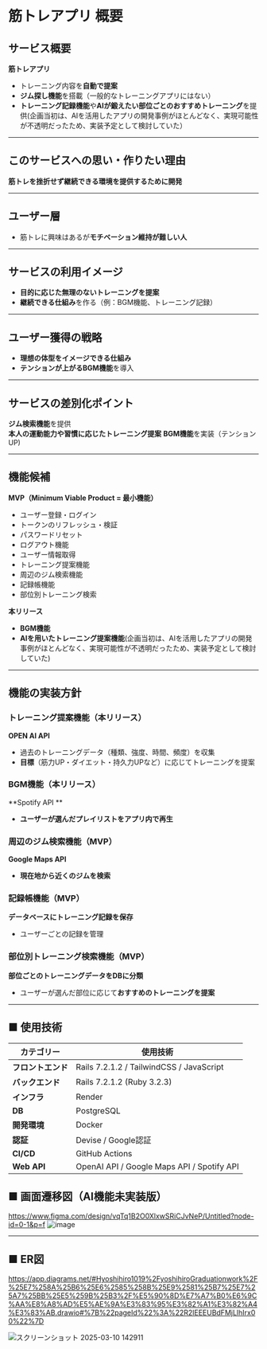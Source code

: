 # 筋トレアプリ 概要

##  サービス概要  
**筋トレアプリ**  
- トレーニング内容を**自動で提案**  
- **ジム探し機能**を搭載（一般的なトレーニングアプリにはない）  
- **トレーニング記録機能**や**AIが鍛えたい部位ごとのおすすめトレーニング**を提供(企画当初は、AIを活用したアプリの開発事例がほとんどなく、実現可能性が不透明だったため、実装予定として検討していた）  

---

##  このサービスへの思い・作りたい理由  
**筋トレを挫折せず継続できる環境を提供するために開発**  

---

##  ユーザー層  
- 筋トレに興味はあるが**モチベーション維持が難しい人**  

---

##  サービスの利用イメージ  
- **目的に応じた無理のないトレーニングを提案**  
- **継続できる仕組み**を作る（例：BGM機能、トレーニング記録）

---

##  ユーザー獲得の戦略  
- **理想の体型をイメージできる仕組み**  
- **テンションが上がるBGM機能**を導入  

---

##  サービスの差別化ポイント
  
 **ジム検索機能**を提供  
 **本人の運動能力や習慣に応じたトレーニング提案**
 **BGM機能**を実装（テンションUP)

---

##  機能候補  
 **MVP（Minimum Viable Product = 最小機能）**  
- ユーザー登録・ログイン  
- トークンのリフレッシュ・検証  
- パスワードリセット  
- ログアウト機能  
- ユーザー情報取得  
- トレーニング提案機能  
- 周辺のジム検索機能  
- 記録帳機能  
- 部位別トレーニング検索  

**本リリース** 
- **BGM機能**
- **AIを用いたトレーニング提案機能**(企画当初は、AIを活用したアプリの開発事例がほとんどなく、実現可能性が不透明だったため、実装予定として検討していた)
---

##  機能の実装方針  

###  トレーニング提案機能（本リリース）  
 **OPEN AI API**  
- 過去のトレーニングデータ（種類、強度、時間、頻度）を収集  
- **目標**（筋力UP・ダイエット・持久力UPなど）に応じてトレーニングを提案  

###  BGM機能（本リリース）  
 **Spotify API **  
- **ユーザーが選んだプレイリストをアプリ内で再生**  

### 周辺のジム検索機能（MVP）  
 **Google Maps API**  
- **現在地から近くのジムを検索**  

###  記録帳機能（MVP）  
 **データベースにトレーニング記録を保存**  
- ユーザーごとの記録を管理  

###  部位別トレーニング検索機能（MVP）  
 **部位ごとのトレーニングデータをDBに分類**  
- ユーザーが選んだ部位に応じて**おすすめのトレーニングを提案**  

---

## ■ 使用技術

| **カテゴリー** | **使用技術** |
|--------------|------------------------------------------|
| **フロントエンド** | Rails 7.2.1.2 / TailwindCSS / JavaScript |
| **バックエンド** | Rails 7.2.1.2 (Ruby 3.2.3) |
| **インフラ** | Render |
| **DB** |  PostgreSQL |
| **開発環境** | Docker |
| **認証** | Devise / Google認証 |
| **CI/CD** | GitHub Actions |
| **Web API** | OpenAI API / Google Maps API / Spotify API |

## ■ 画面遷移図（AI機能未実装版）
https://www.figma.com/design/vqTq1B2O0XlxwSRiCJvNeP/Untitled?node-id=0-1&p=f
![image](https://github.com/user-attachments/assets/56813032-2a49-4552-a5f2-b39bca91ce8a)


---

## ■ ER図

https://app.diagrams.net/#Hyoshihiro1019%2FyoshihiroGraduationwork%2F%25E7%258A%25B6%25E6%2585%258B%25E9%2581%25B7%25E7%25A7%25BB%25E5%259B%25B3%2F%E5%90%8D%E7%A7%B0%E6%9C%AA%E8%A8%AD%E5%AE%9A%E3%83%95%E3%82%A1%E3%82%A4%E3%83%AB.drawio#%7B%22pageId%22%3A%22R2lEEEUBdFMjLlhIrx00%22%7D

![スクリーンショット 2025-03-10 142911](https://github.com/user-attachments/assets/6ac94a9b-0f70-44cc-aba8-2bfcd30aa3e5)
